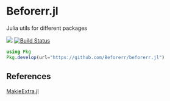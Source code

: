 # Beforerr.jl

Julia utils for different packages

[![](https://img.shields.io/badge/docs-dev-blue.svg)](https://Beforerr.github.io/beforerr.jl/dev)
[![Build Status](https://github.com/Beforerr/beforerr.jl/actions/workflows/CI.yml/badge.svg?branch=main)](https://github.com/Beforerr/beforerr.jl/actions/workflows/CI.yml?query=branch%3Amain)

<!-- [![](https://img.shields.io/badge/docs-stable-blue.svg)](https://Beforerr.github.io/beforerr.jl/stable) -->

```julia
using Pkg
Pkg.develop(url="https://github.com/Beforerr/beforerr.jl")
```

## References

[MakieExtra.jl](https://github.com/JuliaAPlavin/MakieExtra.jl)